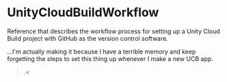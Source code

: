 # UnityCloudBuildWorkflow
Reference that describes the workflow process for setting up a Unity Cloud Build project with GitHub as the version control software. 

...I'm actually making it because I have a terrible memory and keep forgetting the steps to set this thing up whenever I make a new UCB app. 

>.< 
